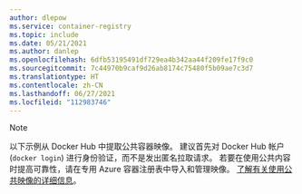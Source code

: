 ```yaml
---
author: dlepow
ms.service: container-registry
ms.topic: include
ms.date: 05/21/2021
ms.author: danlep
ms.openlocfilehash: 6dfb53195491df729ea4b342aa44f209fe17f9c0
ms.sourcegitcommit: 7c44970b9caf9d26ab8174c75480f5b09ae7c3d7
ms.translationtype: HT
ms.contentlocale: zh-CN
ms.lasthandoff: 06/27/2021
ms.locfileid: "112983746"
---
```

> [!NOTE]
> 以下示例从 Docker Hub 中提取公共容器映像。 建议首先对 Docker Hub 帐户 (`docker login`) 进行身份验证，而不是发出匿名拉取请求。 若要在使用公共内容时提高可靠性，请在专用 Azure 容器注册表中导入和管理映像。 [了解有关使用公共映像的详细信息](../articles/container-registry/buffer-gate-public-content.md)。